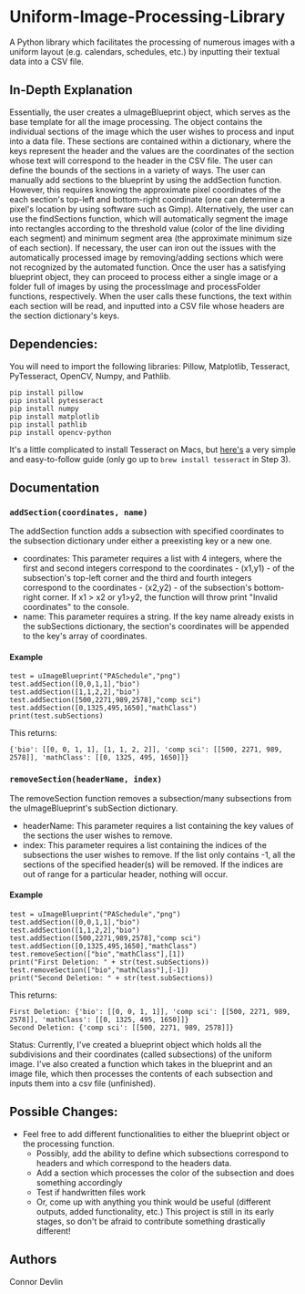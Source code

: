# Uniform-Image-Processing-Library
A Python library which facilitates the processing of numerous images with a uniform layout (e.g. calendars, schedules, etc.) by inputting their textual data into a CSV file.

## In-Depth Explanation
Essentially, the user creates a uImageBlueprint object, which serves as the base template for all the image processing. The object contains the individual sections of the image which the user wishes to process and input into a data file. These sections are contained within a dictionary, where the keys represent the header and the values are the coordinates of the section whose text will correspond to the header in the CSV file. The user can define the bounds of the sections in a variety of ways. The user can manually add sections to the blueprint by using the addSection function. However, this requires knowing the approximate pixel coordinates of the each section's top-left and bottom-right coordinate (one can determine a pixel's location by using software such as Gimp). Alternatively, the user can use the findSections function, which will automatically segment the image into rectangles according to the threshold value (color of the line dividing each segment) and minimum segment area (the approximate minimum size of each section). If necessary, the user can iron out the issues with the automatically processed image by removing/adding sections which were not recognized by the automated function. Once the user has a satisfying blueprint object, they can proceed to process either a single image or a folder full of images by using the processImage and processFolder functions, respectively. When the user calls these functions, the text within each section will be read, and inputted into a CSV file whose headers are the section dictionary's keys.

## Dependencies:
You will need to import the following libraries: Pillow, Matplotlib, Tesseract, PyTesseract, OpenCV, Numpy, and Pathlib.
```
pip install pillow
pip install pytesseract
pip install numpy
pip install matplotlib
pip install pathlib
pip install opencv-python
```
It's a little complicated to install Tesseract on Macs, but [here's](http://benschmidt.org/dighist13/?page_id=129) a very simple and easy-to-follow guide (only go up to `brew install tesseract` in Step 3).

## Documentation
### `addSection(coordinates, name)`
The addSection function adds a subsection with specified coordinates to the subsection dictionary under either a preexisting key or a new one.
* coordinates: This parameter requires a list with 4 integers, where the first and second integers correspond to the coordinates - (x1,y1) - of the subsection's top-left corner and the third and fourth integers correspond to the coordinates - (x2,y2) - of the subsection's bottom-right corner. If x1 > x2 or y1>y2, the function will throw print "Invalid coordinates" to the console.
* name: This parameter requires a string. If the key name already exists in the subSections dictionary, the section's coordinates will be appended to the key's array of coordinates.
#### Example
```
test = uImageBlueprint("PASchedule","png")
test.addSection([0,0,1,1],"bio")
test.addSection([1,1,2,2],"bio")
test.addSection([500,2271,989,2578],"comp sci")
test.addSection([0,1325,495,1650],"mathClass")
print(test.subSections)
```
This returns:
```
{'bio': [[0, 0, 1, 1], [1, 1, 2, 2]], 'comp sci': [[500, 2271, 989, 2578]], 'mathClass': [[0, 1325, 495, 1650]]}
```

### `removeSection(headerName, index)`
The removeSection function removes a subsection/many subsections from the uImageBlueprint's subSection dictionary.
* headerName: This parameter requires a list containing the key values of the sections the user wishes to remove.
* index: This parameter requires a list containing the indices of the subsections the user wishes to remove. If the list only contains -1, all the sections of the specified header(s) will be removed. If the indices are out of range for a particular header, nothing will occur.
#### Example
```
test = uImageBlueprint("PASchedule","png")
test.addSection([0,0,1,1],"bio")
test.addSection([1,1,2,2],"bio")
test.addSection([500,2271,989,2578],"comp sci")
test.addSection([0,1325,495,1650],"mathClass")
test.removeSection(["bio","mathClass"],[1])
print("First Deletion: " + str(test.subSections))
test.removeSection(["bio","mathClass"],[-1])
print("Second Deletion: " + str(test.subSections))
```
This returns:
```
First Deletion: {'bio': [[0, 0, 1, 1]], 'comp sci': [[500, 2271, 989, 2578]], 'mathClass': [[0, 1325, 495, 1650]]}
Second Deletion: {'comp sci': [[500, 2271, 989, 2578]]}
```



Status:
Currently, I've created a blueprint object which holds all the subdivisions and their coordinates (called subsections) of the uniform image. I've also created a function which takes in the blueprint and an image file, which then processes the contents of each subsection and inputs them into a csv file (unfinished).

## Possible Changes:
- Feel free to add different functionalities to either the blueprint object or the processing function.
  - Possibly, add the ability to define which subsections correspond to headers and which correspond to the headers data.
  - Add a section which processes the color of the subsection and does something accordingly
  - Test if handwritten files work
  - Or, come up with anything you think would be useful (different outputs, added functionality, etc.) This project is still in its early stages, so don't be afraid to contribute something drastically different!

## Authors
Connor Devlin
